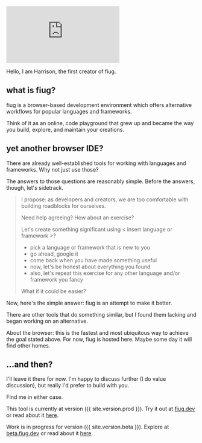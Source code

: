<div class="video-container">
	<iframe
		class="video"
		src="https://www.youtube.com/embed/LZFmMUIu2dc"
		title="How to fiug"
		frameborder="0"
		allow="accelerometer; autoplay; clipboard-write; encrypted-media; gyroscope; picture-in-picture"
		allowfullscreen
	></iframe>
</div>

<p></p>

Hello, I am Harrison, the first creator of fiug.

## what is fiug?

fiug is a browser-based development environment which offers alternative workflows for popular languages and frameworks.

Think of it as an online, code playground that grew up and became the way you build, explore, and maintain your creations.


## yet another browser IDE?

There are already well-established tools for working with languages and frameworks.  Why not just use those?

The answers to those questions are reasonably simple.  Before the answers, though, let's sidetrack.

> I propose: as developers and creators, we are too comfortable with building roadblocks for ourselves.
>
> Need help agreeing?  How about an exercise?
>
> Let's create something significant using < insert language or framework >?
>  - pick a language or framework that is new to you
>  - go ahead, google it
>  - come back when you have made something useful
>  - now, let's be honest about everything you found
>  - also, let's repeat this exercise for any other language and/or framework you fancy
>
> What if it could be easier?

Now, here's the simple answer: fiug is an attempt to make it better.

There are other tools that do something similar, but I found them lacking and began working on an alternative.

About the browser:  this is the fastest and most ubiquitous way to achieve the goal stated above.  For now, fiug is hosted here.  Maybe some day it will find other homes.


## ...and then?

I'll leave it there for now.  I'm happy to discuss further (I do value discussion), but really I'd prefer to build with you.

Find me in either case.

This tool is currently at version ({{ site.version.prod }}).  Try it out at [fiug.dev](https://fiug.dev) or read about it <a href="/released/v{{ site.version.prod }}.html">here</a>.

Work is in progress for version ({{ site.version.beta }}). Explore at [beta.fiug.dev](https://beta.fiug.dev) or read about it <a href="/present/v{{ site.version.beta }}.html">here</a>.
